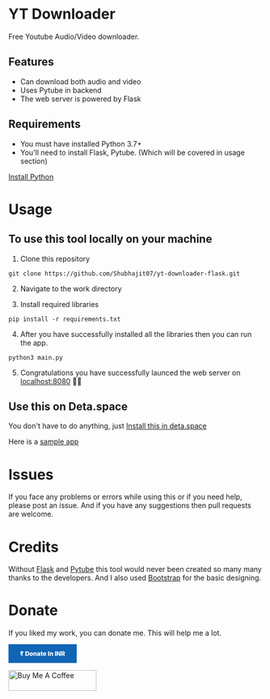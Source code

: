 # YT Downloader
Free Youtube Audio/Video downloader.

## Features
- Can download both audio and video
- Uses Pytube in backend
- The web server is powered by Flask

## Requirements
- You must have installed Python 3.7+
- You'll need to install Flask, Pytube. (Which will be covered in usage section)

[Install Python](https://www.python.org/downloads/)
# Usage
## To use this tool locally on your machine

1. Clone this repository
```git
git clone https://github.com/Shubhajit07/yt-downloader-flask.git
```

2. Navigate to the work directory

3. Install required libraries
```shell
pip install -r requirements.txt
```

4. After you have successfully installed all the libraries then you can run the app.
```shell
python3 main.py
```
5. Congratulations you have successfully launced the web server on [localhost:8080](http://localhost:8080) 🎉🥳

## Use this on Deta.space
You don't have to do anything, just [Install this in deta.space](https://deta.space/discovery/@shubhajit07/yt_downloader)

Here is a [sample app](https://yt_downloader-1-e2979509.deta.app/)

# Issues
If you face any problems or errors while using this or if you need help, please post an issue. And if you have any suggestions then pull requests are welcome.

# Credits
Without [Flask]() and [Pytube](https://github.com/pytube/pytube) this tool would never been created so many many thanks to the developers.
And I also used [Bootstrap](https://github.com/twbs/bootstrap) for the basic designing.

# Donate
If you liked my work, you can donate me. This will help me a lot.

<a style=" width: 135px; background-color: #1065b7; text-align: center; font-weight: 800; padding: 11px 0px; color: white; font-size: 12px; display: inline-block; text-decoration: none; " href='https://pmny.in/CJQ3gPfjrKCD' target="_blank"> ₹ Donate In INR </a>

<a href="https://www.buymeacoffee.com/imshubhajit" target="_blank"><img src="https://cdn.buymeacoffee.com/buttons/default-orange.png" alt="Buy Me A Coffee" height="41" width="174"></a>
